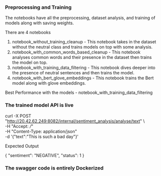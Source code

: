 ### Preprocessing and Training


The notebooks have all the preprocessing, dataset analysis, and training of models along with saving weights. 

There are 4 notebooks
1. notebook_without_training_cleanup - This notebook takes in the dataset without the neutral class and trains models on top with some analysis.
2. notebook_with_common_words_based_cleanup - This notebook analyses common words and their presence in the dataset then trains the model on top.
3. notebook_with_training_data_filtering - This notebook dives deeper into the presence of neutral sentences and then trains the model.
4. notebook_with_bert_glove_embeddings - This notebook trains the Bert model along with glove embeddings. 

Best Performance with the models - notebook_with_training_data_filtering

### The trained model API is live 

curl -X POST "http://20.42.62.249:8082/internal/sentiment_analysis/analyse/text" \        
  -H "Accept: */*" \
  -H "Content-Type: application/json" \
  -d '{"text":"This is such a bad day"}'

Expected Output 

{
  "sentiment": "NEGATIVE",
  "status": 1
}

### The swagger code is entirely Dockerized

